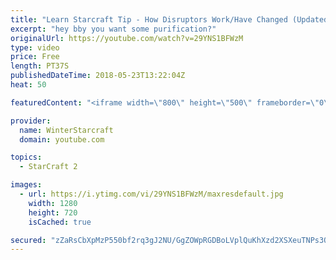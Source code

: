 ```yaml
---
title: "Learn Starcraft Tip - How Disruptors Work/Have Changed (Updated Patch 4.0 2018)"
excerpt: "hey bby you want some purification?"
originalUrl: https://youtube.com/watch?v=29YNS1BFWzM
type: video
price: Free
length: PT37S
publishedDateTime: 2018-05-23T13:22:04Z
heat: 50

featuredContent: "<iframe width=\"800\" height=\"500\" frameborder=\"0\" src=\"https://www.youtube.com/embed/29YNS1BFWzM\" allow=\"accelerometer; autoplay; encrypted-media; gyroscope; picture-in-picture\" allowfullscreen></iframe>"

provider:
  name: WinterStarcraft
  domain: youtube.com

topics:
  - StarCraft 2

images:
  - url: https://i.ytimg.com/vi/29YNS1BFWzM/maxresdefault.jpg
    width: 1280
    height: 720
    isCached: true

secured: "zZaRsCbXpMzP550bf2rq3gJ2NU/GgZOWpRGDBoLVplQuKhXzd2XSXeuTNPs3QjTiVDvEIETaV12FMacDc8gHgB5WJl39LL+417a/dhu69ojM7KpzHVxOLLcZV1rcuHfV0Mj7idqMAphrtOzusYHds28NylZRl0fJhV1N9yows3xtaTRCDv2juRlhz+5y+UvOADLR7C24DI31nntcl/AfRgIBD5DWkfgfvRHaxi9i17X1/bhXzWrs5NWzsI0xicxf3EePTYljjDSFSVuMihv+8MggZUuvjdcq/854UAkhFnXCYjrJVBRr01gSzeQ06pr8uXilAU+bHsmNakdkHaAfn8k58PM9hNqfTi1sBoYMKRUttAV5abtobD+WY9ox2peIq/HnMnpvAY2FdR3TUp1ZfuO6fJNEIEwMhSmTfFmUDMk=;ZpcXuTzqwE+cP1fBbnGw3w=="
---
```


